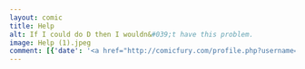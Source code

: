 ```yaml
---
layout: comic
title: Help
alt: If I could do D then I wouldn&#039;t have this problem.
image: Help (1).jpeg
comment: [{'date': '<a href="http://comicfury.com/profile.php?username=tecco_dsilva" title="tecco_dsilva">tecco_dsilva</a>', 'username': 'tecco_dsilva', 'comment': 'To be fair, many of these strategies probably would work if I did a better job of them.'}, {'date': '8th Jun 2017, 11:22 AM', 'comment': 'I assumed &quot;here&#039;s some C&quot; guy is holding a head of cauliflower. '}, {'date': '8th Jun 2017, 7:09 PM', 'username': 'tecco_dsilva', 'comment': 'Yes cauliflower definitely makes it worse.'}]
---
```

